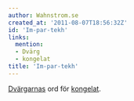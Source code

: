 ```yaml
---
author: Wahnstrom.se
created_at: '2011-08-07T18:56:32Z'
id: 'Im-par-tekh'
links:
  mention:
  - Dvärg
  - kongelat
title: 'Im-par-tekh'
---
```


[Dvärgarnas] ord för [kongelat].

  [Dvärgarnas]: Dvärg
  [kongelat]: kongelat
